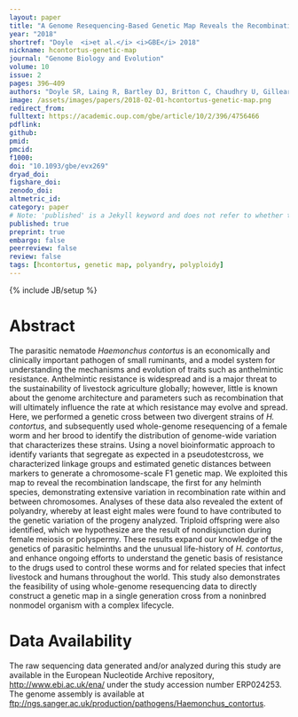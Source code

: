 ```yaml
---
layout: paper
title: "A Genome Resequencing-Based Genetic Map Reveals the Recombination Landscape of an Outbred Parasitic Nematode in the Presence of Polyploidy and Polyandry"
year: "2018"
shortref: "Doyle  <i>et al.</i> <i>GBE</i> 2018"
nickname: hcontortus-genetic-map
journal: "Genome Biology and Evolution"
volume: 10
issue: 2
pages: 396–409
authors: "Doyle SR, Laing R, Bartley DJ, Britton C, Chaudhry U, Gilleard JS, Holroyd N, Mable BK, Maitland K, Morrison AA, Tait A, Tracey A, Berriman M, Devaney E, Cotton JA, Sargison ND"
image: /assets/images/papers/2018-02-01-hcontortus-genetic-map.png
redirect_from: 
fulltext: https://academic.oup.com/gbe/article/10/2/396/4756466
pdflink: 
github: 
pmid: 
pmcid: 
f1000: 
doi: "10.1093/gbe/evx269"
dryad_doi:
figshare_doi: 
zenodo_doi: 
altmetric_id: 
category: paper
# Note: 'published' is a Jekyll keyword and does not refer to whether the paper is published, but rather to whether this Markdown should be part of the rendered site.
published: true
preprint: true
embargo: false	
peerreview: false
review: false
tags: [hcontortus, genetic map, polyandry, polyploidy]
---
```

{% include JB/setup %}

# Abstract 

The parasitic nematode *Haemonchus contortus* is an economically and clinically important pathogen of small ruminants, and a model system for understanding the mechanisms and evolution of traits such as anthelmintic resistance. Anthelmintic resistance is widespread and is a major threat to the sustainability of livestock agriculture globally; however, little is known about the genome architecture and parameters such as recombination that will ultimately influence the rate at which resistance may evolve and spread. Here, we performed a genetic cross between two divergent strains of *H. contortus*, and subsequently used whole-genome resequencing of a female worm and her brood to identify the distribution of genome-wide variation that characterizes these strains. Using a novel bioinformatic approach to identify variants that segregate as expected in a pseudotestcross, we characterized linkage groups and estimated genetic distances between markers to generate a chromosome-scale F1 genetic map. We exploited this map to reveal the recombination landscape, the first for any helminth species, demonstrating extensive variation in recombination rate within and between chromosomes. Analyses of these data also revealed the extent of polyandry, whereby at least eight males were found to have contributed to the genetic variation of the progeny analyzed. Triploid offspring were also identified, which we hypothesize are the result of nondisjunction during female meiosis or polyspermy. These results expand our knowledge of the genetics of parasitic helminths and the unusual life-history of *H. contortus*, and enhance ongoing efforts to understand the genetic basis of resistance to the drugs used to control these worms and for related species that infect livestock and humans throughout the world. This study also demonstrates the feasibility of using whole-genome resequencing data to directly construct a genetic map in a single generation cross from a noninbred nonmodel organism with a complex lifecycle.

# Data Availability

The raw sequencing data generated and/or analyzed during this study are available in the European Nucleotide Archive repository, http://www.ebi.ac.uk/ena/ under the study accession number ERP024253. The genome assembly is available at ftp://ngs.sanger.ac.uk/production/pathogens/Haemonchus_contortus.


